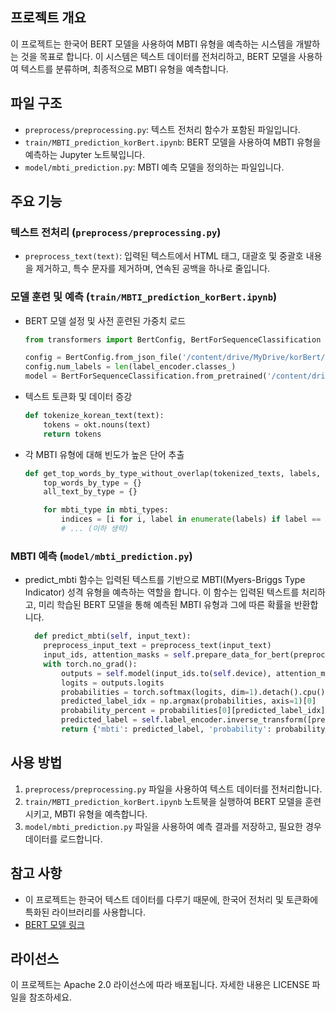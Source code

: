 ## 프로젝트 개요
이 프로젝트는 한국어 BERT 모델을 사용하여 MBTI 유형을 예측하는 시스템을 개발하는 것을 목표로 합니다. 이 시스템은 텍스트 데이터를 전처리하고, BERT 모델을 사용하여 텍스트를 분류하며, 최종적으로 MBTI 유형을 예측합니다.

## 파일 구조
- `preprocess/preprocessing.py`: 텍스트 전처리 함수가 포함된 파일입니다.
- `train/MBTI_prediction_korBert.ipynb`: BERT 모델을 사용하여 MBTI 유형을 예측하는 Jupyter 노트북입니다.
- `model/mbti_prediction.py`: MBTI 예측 모델을 정의하는 파일입니다.

## 주요 기능

### 텍스트 전처리 (`preprocess/preprocessing.py`)
- `preprocess_text(text)`: 입력된 텍스트에서 HTML 태그, 대괄호 및 중괄호 내용을 제거하고, 특수 문자를 제거하며, 연속된 공백을 하나로 줄입니다.

### 모델 훈련 및 예측 (`train/MBTI_prediction_korBert.ipynb`)
- BERT 모델 설정 및 사전 훈련된 가중치 로드
  ```python
  from transformers import BertConfig, BertForSequenceClassification

  config = BertConfig.from_json_file('/content/drive/MyDrive/korBert/bert_config.json')
  config.num_labels = len(label_encoder.classes_)
  model = BertForSequenceClassification.from_pretrained('/content/drive/MyDrive/korBert/pytorch_model.bin', config=config)
  ```
- 텍스트 토큰화 및 데이터 증강
  ```python
  def tokenize_korean_text(text):
      tokens = okt.nouns(text)
      return tokens
  ```
- 각 MBTI 유형에 대해 빈도가 높은 단어 추출
  ```python
  def get_top_words_by_type_without_overlap(tokenized_texts, labels, mbti_types, top_n=100):
      top_words_by_type = {}
      all_text_by_type = {}

      for mbti_type in mbti_types:
          indices = [i for i, label in enumerate(labels) if label == mbti_type]
          # ... (이하 생략)
  ```

### MBTI 예측 (`model/mbti_prediction.py`)
- predict_mbti 함수는 입력된 텍스트를 기반으로 MBTI(Myers-Briggs Type Indicator) 성격 유형을 예측하는 역할을 합니다. 이 함수는 입력된 텍스트를 처리하고, 미리 학습된 BERT 모델을 통해 예측된 MBTI 유형과 그에 따른 확률을 반환합니다.
  ```python
    def predict_mbti(self, input_text):
      preprocess_input_text = preprocess_text(input_text)
      input_ids, attention_masks = self.prepare_data_for_bert(preprocess_input_text)
      with torch.no_grad():
          outputs = self.model(input_ids.to(self.device), attention_mask=attention_masks.to(self.device))
          logits = outputs.logits
          probabilities = torch.softmax(logits, dim=1).detach().cpu().numpy()
          predicted_label_idx = np.argmax(probabilities, axis=1)[0]
          probability_percent = probabilities[0][predicted_label_idx] * 100
          predicted_label = self.label_encoder.inverse_transform([predicted_label_idx])[0]
          return {'mbti': predicted_label, 'probability': probability_percent}
  ```

## 사용 방법
1. `preprocess/preprocessing.py` 파일을 사용하여 텍스트 데이터를 전처리합니다.
2. `train/MBTI_prediction_korBert.ipynb` 노트북을 실행하여 BERT 모델을 훈련시키고, MBTI 유형을 예측합니다.
3. `model/mbti_prediction.py` 파일을 사용하여 예측 결과를 저장하고, 필요한 경우 데이터를 로드합니다.

## 참고 사항
- 이 프로젝트는 한국어 텍스트 데이터를 다루기 때문에, 한국어 전처리 및 토큰화에 특화된 라이브러리를 사용합니다.
- [BERT 모델 링크](https://aiopen.etri.re.kr/bertModel)


## 라이선스
이 프로젝트는 Apache 2.0 라이선스에 따라 배포됩니다. 자세한 내용은 LICENSE 파일을 참조하세요.
